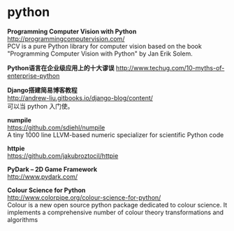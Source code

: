 python
========

**Programming Computer Vision with Python**  
http://programmingcomputervision.com/  
PCV is a pure Python library for computer vision based on the book "Programming Computer Vision with Python" by Jan Erik Solem.  

**Python语言在企业级应用上的十大谬误**
http://www.techug.com/10-myths-of-enterprise-python  

**Django搭建简易博客教程**  
http://andrew-liu.gitbooks.io/django-blog/content/  
可以当 python 入门使。  

**numpile**  
https://github.com/sdiehl/numpile  
A tiny 1000 line LLVM-based numeric specializer for scientific Python code 

**httpie**  
https://github.com/jakubroztocil/httpie  

**PyDark – 2D Game Framework**  
http://www.pydark.com/  

**Colour Science for Python**  
http://www.colorpipe.org/colour-science-for-python/  
Colour is a  new open source python package dedicated to colour science.
It implements a comprehensive number of colour theory transformations and algorithms